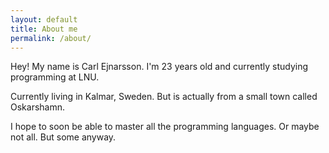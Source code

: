 ```yaml
---
layout: default
title: About me
permalink: /about/
---
```


Hey!
My name is Carl Ejnarsson. I'm 23 years old and currently studying programming at LNU.

Currently living in Kalmar, Sweden. But is actually from a small town called Oskarshamn.


I hope to soon be able to master all the programming languages. Or maybe not all. But some anyway.


 




